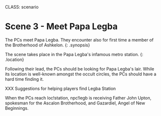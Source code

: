 CLASS: scenario

# Scene 3 - Meet Papa Legba

The PCs meet Papa Legba. They encounter also for first time a member of the Brotherhood of Ashkelon.
{: .synopsis}

The scene takes place in the Papa Legba's infamous metro station. 
{: .location}


Following their lead, the PCs should be looking for Papa Legba's lair.
While its location is well-known amongst the occult circles, the PCs
should have a hard time finding it.

XXX Suggestions for helping players find Legba Station

When the PCs reach loc!station, npc!legb is receiving Father John Upton,
spokesman for the Ascalon Brotherhood, and Gazardiel, Angel of New
Beginnings.
